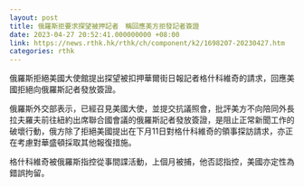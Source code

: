 ```yaml
---
layout: post
title: 俄羅斯拒要求探望被押記者　稱回應美方拒發記者簽證
date: 2023-04-27 20:52:41.000000000 +08:00
link: https://news.rthk.hk/rthk/ch/component/k2/1698207-20230427.htm
categories: rthk
---
```


俄羅斯拒絕美國大使館提出探望被扣押華爾街日報記者格什科維奇的請求，回應美國拒絕向俄羅斯記者發放簽證。

俄羅斯外交部表示，已經召見美國大使，並提交抗議照會，批評美方不向陪同外長拉夫羅夫前往紐約出席聯合國會議的俄羅斯記者發放簽證，是阻止正常新聞工作的破壞行動，俄方除了拒絕美國提出在下月11日對格什科維奇的領事探訪請求，亦正在考慮對華盛頓採取其他報復措施。

格什科維奇被俄羅斯指控從事間諜活動，上個月被捕，他否認指控，美國亦定性為錯誤拘留。
